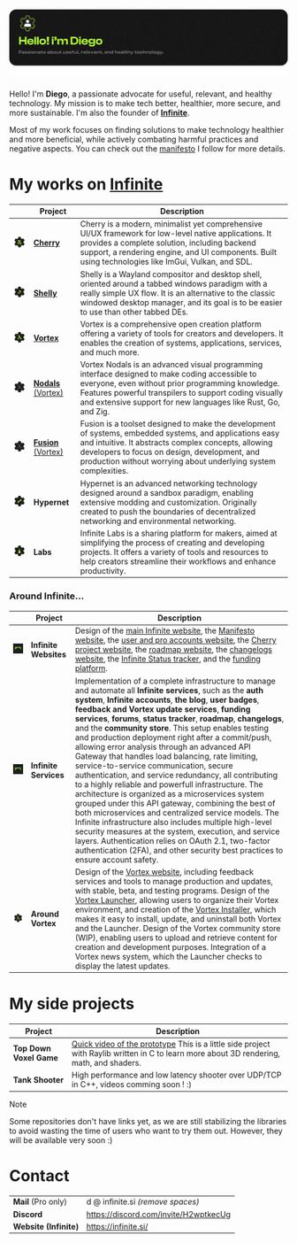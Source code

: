 <a href="https://infinite.si">
  <h1 align="center">
    <picture>
      <source media="(prefers-color-scheme: dark)" srcset="./assets/pp1.png">
      <img height="" src="./assets/pp1.png">
    </picture>
  </h1>
</a>

Hello! I'm **Diego**, a passionate advocate for useful, relevant, and healthy technology. My mission is to make tech better, healthier, more secure, and more sustainable. I'm also the founder of [**Infinite**](https://github.com/infiniteHQ).

Most of my work focuses on finding solutions to make technology healthier and more beneficial, while actively combating harmful practices and negative aspects. You can check out the [manifesto](https://manifesto.infinite.si/) I follow for more details.

# My works on [Infinite](https://github.com/infiniteHQ)

|                | **Project**                                                                                                           | **Description**                                                                                                                                              |
|-------------------------|--------------------------------------------------------------------------------------------------------------------|--------------------------------------------------------------------------------------------------------------------------------------------------------------|
| <img src="./assets/cherry_logo.png" width="150">  | [**Cherry**](https://github.com/infiniteHQ/Cherry)                                                                  | Cherry is a modern, minimalist yet comprehensive UI/UX framework for low-level native applications. It provides a complete solution, including backend support, a rendering engine, and UI components. Built using technologies like ImGui, Vulkan, and SDL. |
| <img src="./assets/shelly.png" width="150">  | [**Shelly**]()                                                                  | Shelly is a Wayland compositor and desktop shell, oriented around a tabbed windows paradigm with a really simple UX flow. It is an alternative to the classic windowed desktop manager, and its goal is to be easier to use than other tabbed DEs.  |
| <img src="./assets/vortex_logo.png" width="150"> | [**Vortex**](https://github.com/infiniteHQ/Vortex)                                                                  | Vortex is a comprehensive open creation platform offering a variety of tools for creators and developers. It enables the creation of systems, applications, services, and much more. |
| <img src="./assets/vortex_logo2.png" width="150"> | [**Nodals** (Vortex)](https://github.com/infiniteHQ/Vortex)                                                    | Vortex Nodals is an advanced visual programming interface designed to make coding accessible to everyone, even without prior programming knowledge. Features powerful transpilers to support coding visually and extensive support for new languages like Rust, Go, and Zig. |
| <img src="./assets/vortex_logo2.png" width="150"> | [**Fusion** (Vortex)](https://github.com/infiniteHQ/Vortex)                                                    | Fusion is a toolset designed to make the development of systems, embedded systems, and applications easy and intuitive. It abstracts complex concepts, allowing developers to focus on design, development, and production without worrying about underlying system complexities. |
| <img src="./assets/hypernet_logo.png" width="150"> | **Hypernet**                                                                                                       | Hypernet is an advanced networking technology designed around a sandbox paradigm, enabling extensive modding and customization. Originally created to push the boundaries of decentralized networking and environmental networking. |
| <img src="./assets/labs.png" width="150">   | **Labs**                                                                                                           | Infinite Labs is a sharing platform for makers, aimed at simplifying the process of creating and developing projects. It offers a variety of tools and resources to help creators streamline their workflows and enhance productivity. |

### Around Infinite...

|                | **Project**                | **Description**                                                                                                                                              |
|----------------|---------------------------|--------------------------------------------------------------------------------------------------------------------------------------------------------------|
| <img src="./assets/infinite.png" width="450"> | **Infinite Websites**        | Design of the [main Infinite website](https://infinite.si/), the [Manifesto website](https://manifesto.infinite.si/), the [user and pro accounts website](https://accounts.infinite.si/), the [Cherry project website](https://cherry.infinite.si/), the [roadmap website](https://roadmap.infinite.si/), the [changelogs website](https://changelogs.infinite.si/), the [Infinite Status tracker](https://status.infinite.si/), and the [funding platform](https://fund.infinite.si/).  |
| <img src="./assets/infinite.png" width="350"> | **Infinite Services**        | Implementation of a complete infrastructure to manage and automate all **Infinite services**, such as the **auth system**, **Infinite accounts**, **the blog**, **user badges**, **feedback and Vortex update services**, **funding services**, **forums**, **status tracker**, **roadmap**,  **changelogs**, and the **community store**. This setup enables testing and production deployment right after a commit/push, allowing error analysis through an advanced API Gateway that handles load balancing, rate limiting, service-to-service communication, secure authentication, and service redundancy, all contributing to a highly reliable and powerfull infrastructure. The architecture is organized as a microservices system grouped under this API gateway, combining the best of both microservices and centralized service models. The Infinite infrastructure also includes multiple high-level security measures at the system, execution, and service layers. Authentication relies on OAuth 2.1, two-factor authentication (2FA), and other security best practices to ensure account safety.  |
| <img src="./assets/vortex_logo.png" width="350"> | **Around Vortex**                    | Design of the [Vortex website](https://vortex.infinite.si/), including feedback services and tools to manage production and updates, with stable, beta, and testing programs. Design of the [Vortex Launcher](https://github.com/infiniteHQ/VortexLauncher), allowing users to organize their Vortex environment, and creation of the [Vortex Installer](https://github.com/infiniteHQ/VortexInstaller), which makes it easy to install, update, and uninstall both Vortex and the Launcher. Design of the Vortex community store (WIP), enabling users to upload and retrieve content for creation and development purposes. Integration of a Vortex news system, which the Launcher checks to display the latest updates.|

# My side projects

| **Project**                                                                                                           | **Description**                                                                                                                                              |
|--------------------------------------------------------------------------------------------------------------------|--------------------------------------------------------------------------------------------------------------------------------------------------------------|
| **Top Down Voxel Game**                                                                 | [Quick video of the prototype](https://www.youtube.com/watch?v=yEAfgGU4cqY&list=LL&index=9) This is a little side project with Raylib written in C to learn more about 3D rendering, math, and shaders. |
| **Tank Shooter**                                                                 | High performance and low latency shooter over UDP/TCP in C++, videos comming soon ! :) |

> [!NOTE]  
> Some repositories don't have links yet, as we are still stabilizing the libraries to avoid wasting the time of users who want to try them out. However, they will be available very soon :)


# Contact

|                                                                                                           |                                                                                                                                             |
|--------------------------------------------------------------------------------------------------------------------|--------------------------------------------------------------------------------------------------------------------------------------------------------------|
| **Mail** (Pro only)                                                                 | d @ infinite.si *(remove spaces)* |
| **Discord**                                                                 | https://discord.com/invite/H2wptkecUg |
| **Website (Infinite)**                                                                 | https://infinite.si/ |

